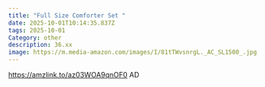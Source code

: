 ```yaml
---
title: "Full Size Comforter Set "
date: 2025-10-01T10:14:35.837Z
tags: 2025-10-01
Category: other
description: 36.xx
image: https://m.media-amazon.com/images/I/81tTWvsnrgL._AC_SL1500_.jpg
---
```

https://amzlink.to/az03WOA9qnOF0
AD
